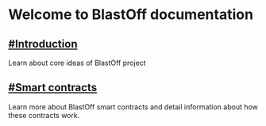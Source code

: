# Welcome to BlastOff documentation

## [#Introduction](./introduction.md)

Learn about core ideas of BlastOff project

## [#Smart contracts](./contracts/overview.md)

Learn more about BlastOff smart contracts and detail information about how these contracts work.